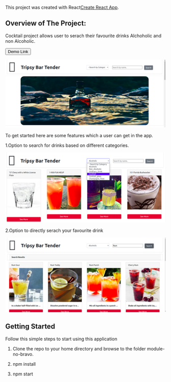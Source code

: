 This project was created  with  React[Create React App](https://github.com/facebook/create-react-app).

## Overview of The Project:
Cocktail project allows user to serach their favourite drinks Alchoholic and non Alcoholic.

<a href =  "https://mocktail-wb.netlify.app/">
  <button style = "background:red,padding:5px">Demo Link</button>
</a>

<p> <img src  = "/Masai/module-no-bravo/public/home.png"> </p>
To get started here are some features which a user can get in the app.
<br>

1.Option to search for drinks based on different categories.
<p> <img src  = "/Masai/module-no-bravo/public/category.png"> </p>

2.Option to directly serach your favourite drink
<p> <img src  = "/Masai/module-no-bravo/public/search.png"> </p>


## Getting Started

Follow this simple steps to start using this application

1.   Clone the  repo to your home directory and browse to the folder module-no-bravo.

2.   npm install

4.   npm start